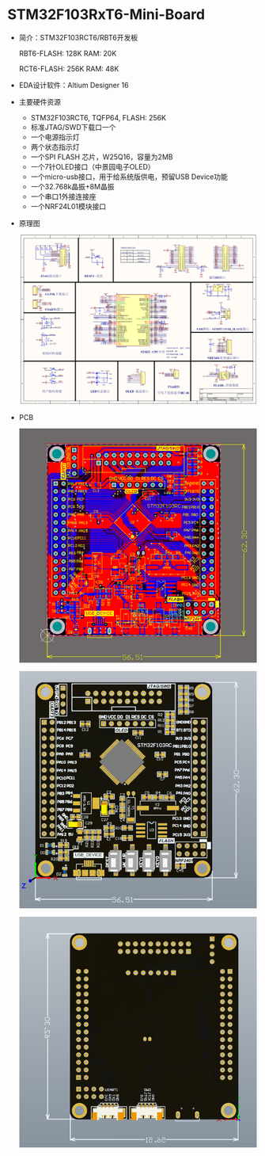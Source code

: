 # STM32F103RxT6-Mini-Board
- 简介：STM32F103RCT6/RBT6开发板

	RBT6-FLASH: 128K	RAM: 20K

	RCT6-FLASH: 256K	RAM: 48K

- EDA设计软件：Altium Designer 16

- 主要硬件资源

	- STM32F103RCT6, TQFP64, FLASH: 256K
	- 标准JTAG/SWD下载口一个
	- 一个电源指示灯
	- 两个状态指示灯
	- 一个SPI FLASH 芯片，W25Q16，容量为2MB
	- 一个7针OLED接口（中景园电子OLED）
	- 一个micro-usb接口，用于给系统版供电，预留USB Device功能
	- 一个32.768k晶振+8M晶振
	- 一个串口1外接连接座
	- 一个NRF24L01模块接口

- 原理图

	![SCH](/Picture/SCH.png)

- PCB

	![PCB-2D](/Picture/2D-ALL.png)

	![3D-TOP](/Picture/3D-TOP.png)

	![3D-BOTTOM](/Picture/3D-BOTTOM.png)

	

	

	

	

	

	